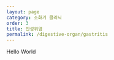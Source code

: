 ```yaml
---
layout: page
category: 소화기 클리닉
order: 3
title: 만성위염
permalink: /digestive-organ/gastritis
---
```


Hello World

